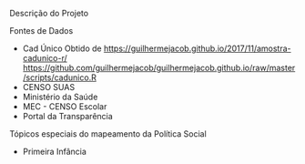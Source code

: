Descrição do Projeto

Fontes de Dados

- Cad Único
Obtido de
https://guilhermejacob.github.io/2017/11/amostra-cadunico-r/
https://github.com/guilhermejacob/guilhermejacob.github.io/raw/master/scripts/cadunico.R
- CENSO SUAS
- Ministério da Saúde
- MEC - CENSO Escolar
- Portal da Transparência

Tópicos especiais do mapeamento da Política Social

- Primeira Infância

